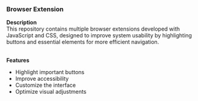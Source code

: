 <h3>Browser Extension</h3> 

  <strong>Description</strong> <br>
    This repository contains multiple browser extensions developed with JavaScript and CSS, designed to improve system usability by highlighting buttons and essential elements for more efficient navigation.
  <br><br>


<strong>Features</strong> 
  <br>

<ul> 
  <li>Highlight important buttons </li>

  <li>Improve accessibility</li>

  <li>Customize the interface </li>

  <li>Optimize visual adjustments </li> </ul>
